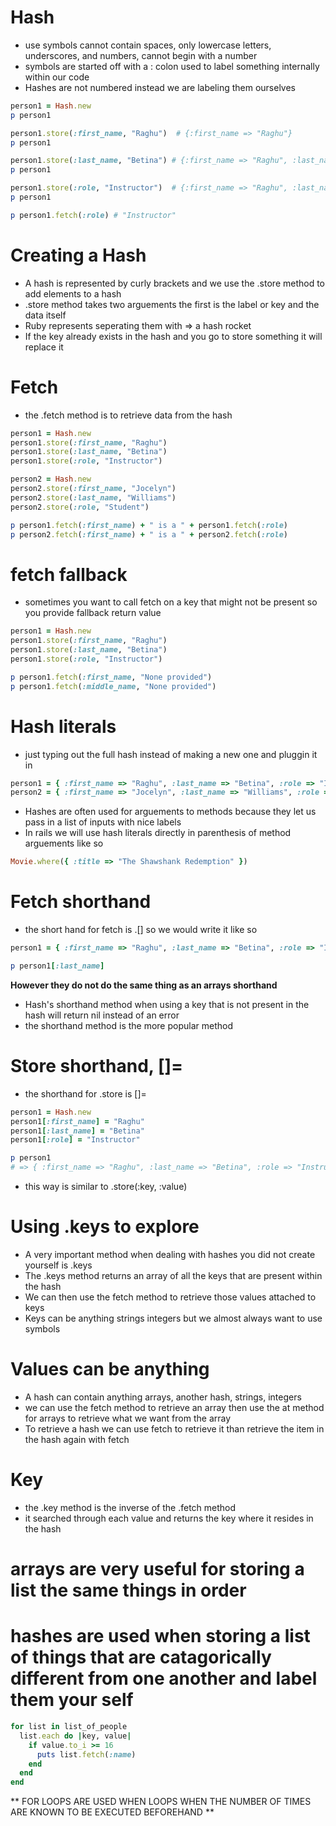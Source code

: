 # Hash
* use symbols cannot contain spaces, only lowercase letters, underscores, and numbers, cannot begin with a number
* symbols are started off with a : colon  used to label something internally within our code
* Hashes are not numbered instead we are labeling them ourselves
```ruby
person1 = Hash.new
p person1

person1.store(:first_name, "Raghu")  # {:first_name => "Raghu"}
p person1

person1.store(:last_name, "Betina") # {:first_name => "Raghu", :last_name => "Betina"}
p person1

person1.store(:role, "Instructor")  # {:first_name => "Raghu", :last_name => "Betina", :role => "Instructor"}
p person1

p person1.fetch(:role) # "Instructor"
```

# Creating a Hash
* A hash is represented by curly brackets and we use the .store method to add elements to a hash
* .store method takes two arguements the first is the label or key and the data itself
* Ruby represents seperating them with => a hash rocket
* If the key already exists in the hash and you go to store something it will replace it

# Fetch
* the .fetch method is to retrieve data from the hash
```ruby 
person1 = Hash.new
person1.store(:first_name, "Raghu")
person1.store(:last_name, "Betina")
person1.store(:role, "Instructor")

person2 = Hash.new
person2.store(:first_name, "Jocelyn")
person2.store(:last_name, "Williams")
person2.store(:role, "Student")

p person1.fetch(:first_name) + " is a " + person1.fetch(:role)
p person2.fetch(:first_name) + " is a " + person2.fetch(:role)
```
# fetch fallback 
* sometimes you want to call fetch on a key that might not be present so you provide fallback return value
```ruby
person1 = Hash.new
person1.store(:first_name, "Raghu")
person1.store(:last_name, "Betina")
person1.store(:role, "Instructor")

p person1.fetch(:first_name, "None provided")
p person1.fetch(:middle_name, "None provided")
```
# Hash literals 
* just typing out the full hash instead of making a new one and pluggin it in
```ruby
person1 = { :first_name => "Raghu", :last_name => "Betina", :role => "Instructor" }
person2 = { :first_name => "Jocelyn", :last_name => "Williams", :role => "Student" }
```
* Hashes are often used for arguements to methods because they let us pass in a list of inputs with nice labels
* In rails we will use hash literals directly in parenthesis of method arguements like so
```ruby
Movie.where({ :title => "The Shawshank Redemption" })
```
# Fetch shorthand
* the short hand for fetch is .[] so we would write it like so
```ruby
person1 = { :first_name => "Raghu", :last_name => "Betina", :role => "Instructor" }

p person1[:last_name]
```
**However they do not do the same thing as an arrays shorthand**
* Hash's shorthand method when using a key that is not present in the hash will return nil instead of an error
* the shorthand method is the more popular method

# Store shorthand, []=
* the shorthand for .store is []=
```ruby
person1 = Hash.new
person1[:first_name] = "Raghu"
person1[:last_name] = "Betina"
person1[:role] = "Instructor"

p person1
# => { :first_name => "Raghu", :last_name => "Betina", :role => "Instructor" }
```
* this way is similar to .store(:key, :value)

# Using .keys to explore
* A very important method when dealing with hashes you did not create yourself is .keys
* The .keys method returns an array of all the keys that are present within the hash
* We can then use the fetch method to retrieve those values attached to keys
* Keys can be anything strings integers but we almost always want to use symbols

# Values can be anything
* A hash can contain anything arrays, another hash, strings, integers
* we can use the fetch method to retrieve an array then use the at method for arrays to retrieve what we want from the array
* To retrieve a hash we can use fetch to retrieve it than retrieve the item in the hash again with fetch

# Key
* the .key method is the inverse of the .fetch method 
* it searched through each value and returns the key where it resides in the hash

# arrays are very useful for storing a list the same things in order 
# hashes are used when storing a list of things that are catagorically different from one another and label them your self

```ruby
for list in list_of_people
  list.each do |key, value|
    if value.to_i >= 16
      puts list.fetch(:name)
    end
  end
end
```
** FOR LOOPS ARE USED WHEN LOOPS WHEN THE NUMBER OF TIMES ARE KNOWN TO BE EXECUTED BEFOREHAND **






